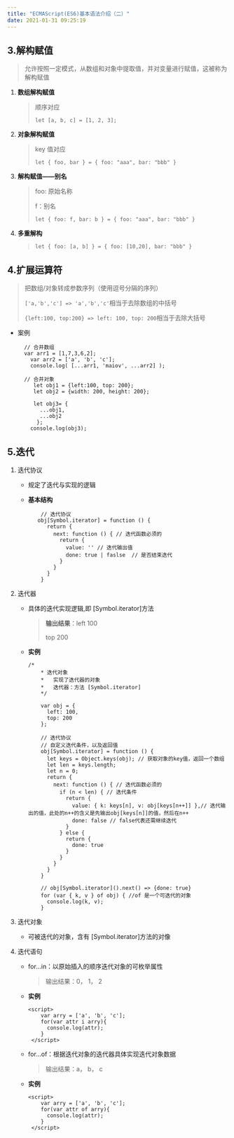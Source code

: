 ```yaml
---
title: "ECMAScript(ES6)基本语法介绍（二）"
date: 2021-01-31 09:25:19
---
```


## 3.解构赋值

> 允许按照一定模式，从数组和对象中提取值，并对变量进行赋值，这被称为解构赋值

1. **数组解构赋值**

   > 顺序对应
   >
   > `let [a, b, c] = [1, 2, 3];`

2. **对象解构赋值**

   > key 值对应
   >
   > `let { foo, bar } = { foo: "aaa", bar: "bbb" }`

3. **解构赋值——别名**

   > foo: 原始名称
   >
   > f：别名
   >
   > `let { foo: f, bar: b } = { foo: "aaa", bar: "bbb" }`

4. **多重解构**

   > `let { foo: [a, b] } = { foo: [10,20], bar: "bbb" }`

## 4.扩展运算符

> 把数组/对象转成参数序列（使用逗号分隔的序列）
>
> `['a,'b','c'] => 'a','b','c'`相当于去除数组的中括号
>
> `{left:100, top:200} => left: 100, top: 200`相当于去除大括号

- 案例

  ```
  	// 合并数组
  	var arr1 = [1,7,3,6,2];
      var arr2 = ['a', 'b', 'c'];
      console.log( [...arr1, 'maiov', ...arr2] );  
  
  	// 合并对象
       let obj1 = {left:100, top: 200};
       let obj2 = {width: 200, height: 200};
  
       let obj3= {
         ...obj1,
         ...obj2
        };
  	  console.log(obj3);
  ```

## 5.迭代

1. 迭代协议

   - 规定了迭代与实现的逻辑

   - **基本结构**

     ```
         // 迭代协议
     	obj[Symbol.iterator] = function () {
           return {
             next: function () { // 迭代函数必须的
               return {
                 value: '' // 迭代输出值
                 done: true | faslse  // 是否结束迭代
               }
             }
           }
         }
     ```

2. 迭代器

   - 具体的迭代实现逻辑,即 [Symbol.iterator]方法

     > **输出结果**：left 100
     >
     >  top 200

   - **实例**

     ```
     /*
         * 迭代对象
         *   实现了迭代器的对象
         *   迭代器：方法 [Symbol.iterator]
         */
     
         var obj = {
           left: 100,
           top: 200
         };
     
         // 迭代协议
         // 自定义迭代条件，以及返回值
         obj[Symbol.iterator] = function () {
           let keys = Object.keys(obj); // 获取对象的key值，返回一个数组
           let len = keys.length;
           let n = 0;
           return {
             next: function () { // 迭代函数必须的
               if (n < len) { // 迭代条件
                 return {
                   value: { k: keys[n], v: obj[keys[n++]] },// 迭代输出的值，此处的n++的含义是先输出obj[keys[n]]的值，然后在n++
                   done: false // false代表还需继续迭代
                 }
               } else {
                 return {
                   done: true
                 }
               }
             }
           }
         }
     
         // obj[Symbol.iterator]().next() => {done: true}
         for (var { k, v } of obj) { //of 是一个可迭代的对象
           console.log(k, v);
         }
     ```

3. 迭代对象

   - 可被迭代的对象，含有 [Symbol.iterator]方法的对像

4. 迭代语句

   - for...in：以原始插入的顺序迭代对象的可枚举属性

     > 输出结果：0， 1， 2

   - **实例**

     ```
     <script>
         var arry = ['a', 'b', 'c'];
         for(var attr i arry){
           console.log(attr);
         }
      </script>
     ```

   - for...of：根据迭代对象的迭代器具体实现迭代对象数据

     > 输出结果：a， b， c

   - **实例**

     ```
     <script>
         var arry = ['a', 'b', 'c'];
         for(var attr of arry){
           console.log(attr);
         }
      </script>
     ```